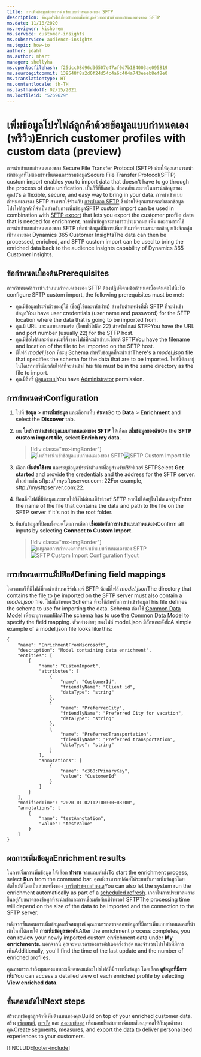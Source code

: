 ```yaml
---
title: การเพิ่มข้อมูลด้วยการนําเข้าแบบกําหนดเองของ SFTP
description: ข้อมูลทั่วไปเกี่ยวกับการเพิ่มข้อมูลด้วยการนําเข้าแบบกําหนดเองของ SFTP
ms.date: 11/18/2020
ms.reviewer: kishorem
ms.service: customer-insights
ms.subservice: audience-insights
ms.topic: how-to
author: jdahl
ms.author: mhart
manager: shellyha
ms.openlocfilehash: f25dcc08d96d36507e47af0d7b184003ae095819
ms.sourcegitcommit: 139548f8a2d0f24d54c4a6c404a743eeeb8ef8e0
ms.translationtype: HT
ms.contentlocale: th-TH
ms.lasthandoff: 02/15/2021
ms.locfileid: "5269629"
---
```

# <a name="enrich-customer-profiles-with-custom-data-preview"></a><span data-ttu-id="93f24-103">เพิ่มข้อมูลโปรไฟล์ลูกค้าด้วยข้อมูลแบบกำหนดเอง (พรีวิว)</span><span class="sxs-lookup"><span data-stu-id="93f24-103">Enrich customer profiles with custom data (preview)</span></span>

<span data-ttu-id="93f24-104">การนำเข้าแบบกำหนดเองของ Secure File Transfer Protocol (SFTP) ช่วยให้คุณสามารถนำเข้าข้อมูลที่ไม่ต้องผ่านขั้นตอนการรวมข้อมูล</span><span class="sxs-lookup"><span data-stu-id="93f24-104">Secure File Transfer Protocol(SFTP) custom import enables you to import data that doesn't have to go through the process of data unification.</span></span> <span data-ttu-id="93f24-105">เป็นวิธีที่ยืดหยุ่น ปลอดภัยและง่ายในการนำข้อมูลของคุณ</span><span class="sxs-lookup"><span data-stu-id="93f24-105">It's a flexible, secure, and easy way to bring in your data.</span></span> <span data-ttu-id="93f24-106">การนำเข้าแบบกำหนดเองของ SFTP สามารถใช้ร่วมกับ [การส่งออก SFTP](export-sftp.md) ซึ่งช่วยให้คุณสามารถส่งออกข้อมูลโปรไฟล์ลูกค้าที่จำเป็นสำหรับการเพิ่มข้อมูล</span><span class="sxs-lookup"><span data-stu-id="93f24-106">SFTP custom import can be used in combination with [SFTP export](export-sftp.md) that lets you export the customer profile data that is needed for enrichment.</span></span> <span data-ttu-id="93f24-107">จากนั้นข้อมูลจะสามารถประมวลผล เพิ่ม และสามารถใช้การนำเข้าแบบกำหนดเองของ SFTP เพื่อนำข้อมูลที่มีการเพิ่มกลับมาที่ความสามารถข้อมูลเชิงลึกกลุ่มเป้าหมายของ Dynamics 365 Customer Insights</span><span class="sxs-lookup"><span data-stu-id="93f24-107">The data can then be processed, enriched, and SFTP custom import can be used to bring the enriched data back to the audience insights capability of Dynamics 365 Customer Insights.</span></span>

## <a name="prerequisites"></a><span data-ttu-id="93f24-108">ข้อกำหนดเบื้องต้น</span><span class="sxs-lookup"><span data-stu-id="93f24-108">Prerequisites</span></span>

<span data-ttu-id="93f24-109">การกำหนดค่าการนําเข้าแบบกําหนดเองของ SFTP ต้องปฏิบัติตามข้อกำหนดเบื้องต้นต่อไปนี้:</span><span class="sxs-lookup"><span data-stu-id="93f24-109">To configure SFTP custom import, the following prerequisites must be met:</span></span>

- <span data-ttu-id="93f24-110">คุณมีข้อมูลประจำตัวของผู้ใช้ (ชื่อผู้ใช้และรหัสผ่าน) สำหรับตำแหน่งที่ตั้ง SFTP ที่จะนำเข้าข้อมูล</span><span class="sxs-lookup"><span data-stu-id="93f24-110">You have user credentials (user name and password) for the SFTP location where the data that is going to be imported from.</span></span>
- <span data-ttu-id="93f24-111">คุณมี URL และหมายเลขพอร์ต (โดยทั่วไปคือ 22) สำหรับโฮสต์ STFP</span><span class="sxs-lookup"><span data-stu-id="93f24-111">You have the URL and port number (usually 22) for the STFP host.</span></span>
- <span data-ttu-id="93f24-112">คุณมีชื่อไฟล์และตำแหน่งที่ตั้งของไฟล์ที่จะนำเข้าบนโฮสต์ SFTP</span><span class="sxs-lookup"><span data-stu-id="93f24-112">You have the filename and location of the file to be imported on the SFTP host.</span></span>
- <span data-ttu-id="93f24-113">มีไฟล์ *model.json* ที่ระบุ Schema สำหรับข้อมูลที่จะนำเข้า</span><span class="sxs-lookup"><span data-stu-id="93f24-113">There's a *model.json* file that specifies the schema for the data that are to be imported.</span></span> <span data-ttu-id="93f24-114">ไฟล์นี้ต้องอยู่ในไดเรกทอรีเดียวกับไฟล์ที่จะนำเข้า</span><span class="sxs-lookup"><span data-stu-id="93f24-114">This file must be in the same directory as the file to import.</span></span>
- <span data-ttu-id="93f24-115">คุณมีสิทธิ์ [ผู้ดูแลระบบ](permissions.md#administrator)</span><span class="sxs-lookup"><span data-stu-id="93f24-115">You have [Administrator](permissions.md#administrator) permission.</span></span>

## <a name="configuration"></a><span data-ttu-id="93f24-116">การกำหนดค่า</span><span class="sxs-lookup"><span data-stu-id="93f24-116">Configuration</span></span>

1. <span data-ttu-id="93f24-117">ไปที่ **ข้อมูล** > **การเพิ่มข้อมูล** และเลือกแท็บ **ค้นหา**</span><span class="sxs-lookup"><span data-stu-id="93f24-117">Go to **Data** > **Enrichment** and select the **Discover** tab.</span></span>

1. <span data-ttu-id="93f24-118">บน **ไทล์การนำเข้าข้อมูลแบบกำหนดเองของ SFTP** ให้เลือก **เพิ่มข้อมูลของฉัน**</span><span class="sxs-lookup"><span data-stu-id="93f24-118">On the **SFTP custom import tile**, select **Enrich my data**.</span></span>

   > [!div class="mx-imgBorder"]
   > <span data-ttu-id="93f24-119">![ไทล์การนำเข้าข้อมูลแบบกำหนดเองของ SFTP](media/SFTP_Custom_Import_tile.png "ไทล์การนำเข้าข้อมูลแบบกำหนดเองของ SFTP")</span><span class="sxs-lookup"><span data-stu-id="93f24-119">![SFTP Custom Import tile](media/SFTP_Custom_Import_tile.png "SFTP Custom Import tile")</span></span>

1. <span data-ttu-id="93f24-120">เลือก **เริ่มต้นใช้งาน** และระบุข้อมูลประจำตัวและที่อยู่สำหรับเซิร์ฟเวอร์ SFTP</span><span class="sxs-lookup"><span data-stu-id="93f24-120">Select **Get started** and provide the credentials and the address for the SFTP server.</span></span> <span data-ttu-id="93f24-121">ตัวอย่างเช่น sftp: // mysftpserver.com: 22</span><span class="sxs-lookup"><span data-stu-id="93f24-121">For example, sftp://mysftpserver.com:22.</span></span>

1. <span data-ttu-id="93f24-122">ป้อนชื่อไฟล์ที่มีข้อมูลและพาธไปยังไฟล์บนเซิร์ฟเวอร์ SFTP หากไม่ได้อยู่ในโฟลเดอร์รูท</span><span class="sxs-lookup"><span data-stu-id="93f24-122">Enter the name of the file that contains the data and path to the file on the SFTP server if it's not in the root folder.</span></span>

1. <span data-ttu-id="93f24-123">ยืนยันข้อมูลที่ป้อนทั้งหมดโดยการเลือก **เชื่อมต่อกับการนำเข้าแบบกำหนดเอง**</span><span class="sxs-lookup"><span data-stu-id="93f24-123">Confirm all inputs by selecting **Connect to Custom Import**.</span></span>

   > [!div class="mx-imgBorder"]
   > <span data-ttu-id="93f24-124">![เมนูลอยการกำหนดค่าการนำเข้าแบบกำหนดเองของ SFTP](media/SFTP_Custom_Import_Configuration_flyout.png "เมนูลอยการกำหนดค่าการนำเข้าแบบกำหนดเองของ SFTP")</span><span class="sxs-lookup"><span data-stu-id="93f24-124">![SFTP Custom Import Configuration flyout](media/SFTP_Custom_Import_Configuration_flyout.png "SFTP Custom Import Configuration flyout")</span></span>

## <a name="defining-field-mappings"></a><span data-ttu-id="93f24-125">การกำหนดการแม็ปฟิลด์</span><span class="sxs-lookup"><span data-stu-id="93f24-125">Defining field mappings</span></span> 

<span data-ttu-id="93f24-126">ไดเรกทอรีที่มีไฟล์ที่จะนำเข้าบนเซิร์ฟเวอร์ SFTP ต้องมีไฟล์ *model.json*</span><span class="sxs-lookup"><span data-stu-id="93f24-126">The directory that contains the file to be imported on the SFTP server must also contain a *model.json* file.</span></span> <span data-ttu-id="93f24-127">ไฟล์นี้กำหนด Schema ที่จะใช้สำหรับการนำเข้าข้อมูล</span><span class="sxs-lookup"><span data-stu-id="93f24-127">This file defines the schema to use for importing the data.</span></span> <span data-ttu-id="93f24-128">Schema ต้องใช้ [Common Data Model](https://docs.microsoft.com/common-data-model/) เพื่อระบุการแมปฟิลด์</span><span class="sxs-lookup"><span data-stu-id="93f24-128">The schema has to use [the Common Data Model](https://docs.microsoft.com/common-data-model/) to specify the field mapping.</span></span> <span data-ttu-id="93f24-129">ตัวอย่างง่ายๆ ของไฟล์ model.json มีลักษณะดังนี้:</span><span class="sxs-lookup"><span data-stu-id="93f24-129">A simple example of a model.json file looks like this:</span></span>

```
{
    "name": "EnrichmentFromMicrosoft",
    "description": "Model containing data enrichment",
    "entities": [
        {
            "name": "CustomImport",
            "attributes": [
                {
                    "name": "CustomerId",
                    "friendlyName": "Client id",
                    "dataType": "string"
                },
                {
                    "name": "PreferredCity",
                    "friendlyName": "Preferred City for vacation",
                    "dataType": "string"
                },
                {
                    "name": "PreferredTransportation",
                    "friendlyName": "Preferred transportation",
                    "dataType": "string"
                }
            ],
            "annotations": [
                {
                    "name": "c360:PrimaryKey",
                    "value": "CustomerId"
                }
            ]
        }
    ],
    "modifiedTime": "2020-01-02T12:00:00+08:00",
    "annotations": [
        {
            "name": "testAnnotation",
            "value": "testValue"
        }
    ]
}
```

## <a name="enrichment-results"></a><span data-ttu-id="93f24-130">ผลการเพิ่มข้อมูล</span><span class="sxs-lookup"><span data-stu-id="93f24-130">Enrichment results</span></span>

<span data-ttu-id="93f24-131">ในการเริ่มการเพิ่มข้อมูล ให้เลือก **ทำงาน** จากแถบคำสั่ง</span><span class="sxs-lookup"><span data-stu-id="93f24-131">To start the enrichment process, select **Run** from the command bar.</span></span> <span data-ttu-id="93f24-132">คุณยังสามารถปล่อยให้ระบบรันการเพิ่มข้อมูลโดยอัตโนมัติโดยเป็นส่วนหนึ่งของ [การรีเฟรชตามกำหนด](system.md#schedule-tab)</span><span class="sxs-lookup"><span data-stu-id="93f24-132">You can also let the system run the enrichment automatically as part of a [scheduled refresh](system.md#schedule-tab).</span></span> <span data-ttu-id="93f24-133">เวลาในการประมวลผลจะขึ้นอยู่กับขนาดของข้อมูลที่จะนำเข้าและการเชื่อมต่อกับเซิร์ฟเวอร์ SFTP</span><span class="sxs-lookup"><span data-stu-id="93f24-133">The processing time will depend on the size of the data to be imported and the connection to the SFTP server.</span></span>

<span data-ttu-id="93f24-134">หลังจากขั้นตอนการเพิ่มข้อมูลเสร็จสมบูรณ์ คุณสามารถตรวจสอบข้อมูลที่มีการเพิ่มแบบกำหนดเองที่นำเข้าใหม่ได้ภายใต้ **การเพิ่มข้อมูลของฉัน**</span><span class="sxs-lookup"><span data-stu-id="93f24-134">After the enrichment process completes, you can review your newly imported custom enrichment data under **My enrichments**.</span></span> <span data-ttu-id="93f24-135">นอกจากนี้ คุณจะพบเวลาของการอัปเดตครั้งล่าสุด และจำนวนโปรไฟล์ที่มีการเพิ่ม</span><span class="sxs-lookup"><span data-stu-id="93f24-135">Additionally, you'll find the time of the last update and the number of enriched profiles.</span></span>

<span data-ttu-id="93f24-136">คุณสามารถเข้าถึงมุมมองแบบละเอียดของแต่ละโปรไฟล์ที่มีการเพิ่มข้อมูล โดยเลือก **ดูข้อมูลที่มีการเพิ่ม**</span><span class="sxs-lookup"><span data-stu-id="93f24-136">You can access a detailed view of each enriched profile by selecting **View enriched data**.</span></span>

## <a name="next-steps"></a><span data-ttu-id="93f24-137">ขั้นตอนถัดไป</span><span class="sxs-lookup"><span data-stu-id="93f24-137">Next steps</span></span>

<span data-ttu-id="93f24-138">สร้างบนข้อมูลลูกค้าที่เพิ่มด้านบนของคุณ</span><span class="sxs-lookup"><span data-stu-id="93f24-138">Build on top of your enriched customer data.</span></span> <span data-ttu-id="93f24-139">สร้าง [เซ็กเมนต์](segments.md), [การวัด](measures.md) และ [ส่งออกข้อมูล](export-destinations.md) เพื่อมอบประสบการณ์แบบส่วนบุคคลให้กับลูกค้าของคุณ</span><span class="sxs-lookup"><span data-stu-id="93f24-139">Create [segments](segments.md), [measures](measures.md), and [export the data](export-destinations.md) to deliver personalized experiences to your customers.</span></span>




[!INCLUDE[footer-include](../includes/footer-banner.md)]